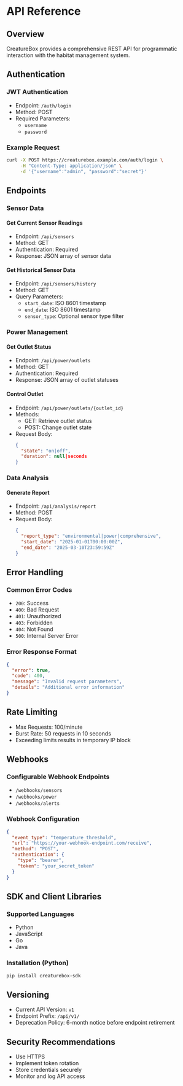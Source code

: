 # API Reference

## Overview

CreatureBox provides a comprehensive REST API for programmatic interaction with the habitat management system.

## Authentication

### JWT Authentication
- Endpoint: `/auth/login`
- Method: POST
- Required Parameters:
  - `username`
  - `password`

### Example Request
```bash
curl -X POST https://creaturebox.example.com/auth/login \
     -H "Content-Type: application/json" \
     -d '{"username":"admin", "password":"secret"}'
```

## Endpoints

### Sensor Data

#### Get Current Sensor Readings
- Endpoint: `/api/sensors`
- Method: GET
- Authentication: Required
- Response: JSON array of sensor data

#### Get Historical Sensor Data
- Endpoint: `/api/sensors/history`
- Method: GET
- Query Parameters:
  - `start_date`: ISO 8601 timestamp
  - `end_date`: ISO 8601 timestamp
  - `sensor_type`: Optional sensor type filter

### Power Management

#### Get Outlet Status
- Endpoint: `/api/power/outlets`
- Method: GET
- Authentication: Required
- Response: JSON array of outlet statuses

#### Control Outlet
- Endpoint: `/api/power/outlets/{outlet_id}`
- Methods: 
  - GET: Retrieve outlet status
  - POST: Change outlet state
- Request Body:
  ```json
  {
    "state": "on|off",
    "duration": null|seconds
  }
  ```

### Data Analysis

#### Generate Report
- Endpoint: `/api/analysis/report`
- Method: POST
- Request Body:
  ```json
  {
    "report_type": "environmental|power|comprehensive",
    "start_date": "2025-01-01T00:00:00Z",
    "end_date": "2025-03-10T23:59:59Z"
  }
  ```

## Error Handling

### Common Error Codes
- `200`: Success
- `400`: Bad Request
- `401`: Unauthorized
- `403`: Forbidden
- `404`: Not Found
- `500`: Internal Server Error

### Error Response Format
```json
{
  "error": true,
  "code": 400,
  "message": "Invalid request parameters",
  "details": "Additional error information"
}
```

## Rate Limiting

- Max Requests: 100/minute
- Burst Rate: 50 requests in 10 seconds
- Exceeding limits results in temporary IP block

## Webhooks

### Configurable Webhook Endpoints
- `/webhooks/sensors`
- `/webhooks/power`
- `/webhooks/alerts`

### Webhook Configuration
```json
{
  "event_type": "temperature_threshold",
  "url": "https://your-webhook-endpoint.com/receive",
  "method": "POST",
  "authentication": {
    "type": "bearer",
    "token": "your_secret_token"
  }
}
```

## SDK and Client Libraries

### Supported Languages
- Python
- JavaScript
- Go
- Java

### Installation (Python)
```bash
pip install creaturebox-sdk
```

## Versioning

- Current API Version: `v1`
- Endpoint Prefix: `/api/v1/`
- Deprecation Policy: 6-month notice before endpoint retirement

## Security Recommendations

- Use HTTPS
- Implement token rotation
- Store credentials securely
- Monitor and log API access
